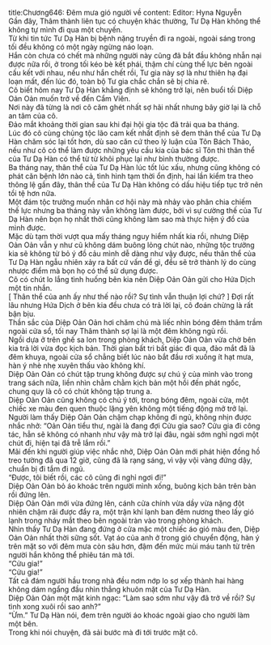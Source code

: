 title:Chương646: Đêm mưa gió người về
content:
Editor: Hyna Nguyễn<br>Gần đây, Thâm thành liên tục có chuyện khác thường, Tư Dạ Hàn không thể không tự mình đi qua một chuyến.<br>Từ khi tin tức Tư Dạ Hàn bị bệnh nặng truyền đi ra ngoài, ngoài sáng trong tối đều không có một ngày ngừng náo loạn.<br>Hắn còn chưa có chết mà những người này cũng đã bắt đầu không nhẫn nại được nữa rồi, ở trong tối kéo bè kết phái, thậm chí cùng thế lực bên ngoài cấu kết với nhau, nếu như hắn chết rồi, Tư gia này sợ là như thiên hạ đại loạn mất, đến lúc đó, toàn bộ Tư gia chắc chắn sẽ bị chia rẽ.<br>Cô biết hôm nay Tư Dạ Hàn khẳng định sẽ không trở lại, nên buổi tối Diệp Oản Oản muốn trở về đến Cẩm Viên.<br>Nơi này đã từng là nơi cô căm ghét nhất sợ hãi nhất nhưng bây giờ lại là chỗ an tâm của cô.<br>Đảo mắt khoảng thời gian sau khi đại hội gia tộc đã trải qua ba tháng.<br>Lúc đó cô cùng chủng tộc lão cam kết nhất định sẽ đem thân thể của Tư Dạ Hàn chăm sóc lại tốt hơn, dù sao căn cứ theo lý luận của Tôn Bách Thảo, nếu như cô có thể làm được những yêu cầu kia của bác sĩ Tôn thì thân thể của Tư Dạ Hàn có thể từ từ khôi phục lại như bình thường được.<br>Ba tháng nay, thân thể của Tư Dạ Hàn lúc tốt lúc xấu, nhưng cũng không có phát căn bệnh lớn nào cả, tình hình tạm thời ổn định, hai lần kiểm tra theo thông lệ gần đây, thân thể của Tư Dạ Hàn không có dấu hiệu tiếp tục trở nên tồi tệ hơn nữa.<br>Một đám tộc trưởng muốn nhân cơ hội này mà nhảy vào phân chia chiếm thế lực nhưng ba tháng này vẫn không làm được, bởi vì sự cường thế của Tư Dạ Hàn nên bọn họ nhất thời cũng không làm sao mà thực hiện ý đồ của mình được.<br>Mặc dù tạm thời vượt qua mấy tháng nguy hiểm nhất kia rồi, nhưng Diệp Oản Oản vẫn y như cũ không dám buông lỏng chút nào, những tộc trưởng kia sẽ không từ bỏ ý đồ cảu mình dễ dàng như vậy được, nếu thân thể của Tư Dạ Hàn ngẫu nhiên xảy ra bất cứ vấn đề gì, đều sẽ trở thành lý do cùng nhược điểm mà bọn họ có thể sử dụng được.<br>Cô có chút lo lắng tình huống bên kia nên Diệp Oản Oản gửi cho Hứa Dịch một tin nhắn.<br>[ Thân thể của anh ấy như thế nào rồi? Sự tình vẫn thuận lợi chứ? ] Đợi rất lâu nhưng Hứa Dịch ở bên kia đều chưa có trả lời lại, cô đoán chừng là rất bận bịu.<br>Thần sắc của Diệp Oản Oản hơi chăm chú mà liếc nhìn bóng đêm thâm trầm ngoài cửa sổ, tối nay Thâm thành sợ lại là một đêm không ngủ rồi.<br>Ngồi dựa ở trên ghế sa lon trong phòng khách, Diệp Oản Oản vừa chờ bên kia trả lời vừa đọc kịch bản. Thời gian bất tri bất giác đi qua, đảo mắt đã là đêm khuya, ngoài cửa sổ chẳng biết lúc nào bắt đầu rơi xuống ít hạt mưa, hàn ý nhè nhẹ xuyên thấu vào không khí.<br>Diệp Oản Oản có chút tập trung không được sự chú ý của mình vào trong trang sách nữa, liền nhìn chằm chằm kịch bản một hồi đến phát ngốc, chung quy là cô có chút không tập trung a.<br>Diệp Oản Oản cũng không có chú ý tới, trong bóng đêm, ngoài cửa, một chiếc xe màu đen quen thuộc lặng yên không một tiếng động mở trở lại.<br>Người làm thấy Diệp Oản Oản chậm chạp không đi ngủ, không nhịn được nhắc nhở: “Oản Oản tiểu thư, ngài là đang đợi Cửu gia sao? Cửu gia đi công tác, hẳn sẽ không có nhanh như vậy mà trở lại đâu, ngài sớm nghỉ ngơi một chút đi, hiện tại đã trễ lắm rồi.”<br>Mãi đến khi người giúp việc nhắc nhở, Diệp Oản Oản mới phát hiện đồng hồ treo tường đã qua 12 giờ, cũng đã là rạng sáng, vì vậy vội vàng đứng dậy, chuẩn bị đi tắm đi ngủ.<br>“Được, tôi biết rồi, các cô cũng đi nghỉ ngơi đi!”<br>Diệp Oản Oản bỏ áo khoác trên người mình xống, buông kịch bản trên bàn rồi đứng lên.<br>Diệp Oản Oản mới vừa đứng lên, cánh cửa chính vừa dầy vừa nặng đột nhiên chậm rãi được đẩy ra, một trận khí lạnh ban đêm nương theo lấy gió lạnh trong nháy mắt theo bên ngoài tràn vào trong phòng khách.<br>Nhìn thấy Tư Dạ Hàn đang đứng ở cửa mặc một chiếc áo gió màu đen, Diệp Oản Oản nhất thời sững sốt. Vạt áo của anh ở trong gió chuyển động, hàn ý trên mặt so với đêm mưa còn sâu hơn, đậm đến mức mùi máu tanh từ trên người hắn không thể phiêu tán mà tới.<br>“Cửu gia!”<br>“Cửu gia!”<br>Tất cả đám người hầu trong nhà đều nơm nớp lo sợ xếp thành hai hàng không dám ngẩng đầu nhìn thẳng khuôn mặt của Tư Dạ Hàn.<br>Diệp Oản Oản một mặt kinh ngạc: “Làm sao sớm như vậy đã trở về rồi? Sự tình xong xuôi rồi sao anh?”<br>“Ừm.” Tư Dạ Hàn nói, đem trên người áo khoác ngoài giao cho người làm một bên.<br>Trong khi nói chuyện, đã sải bước mà đi tới trước mặt cô.